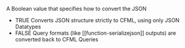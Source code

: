 A Boolean value that specifies how to convert the JSON

- TRUE Converts JSON structure strictly to CFML, using only JSON Datatypes
- FALSE Query formats (like [[function-serializejson]] outputs) are converted back to CFML Queries
